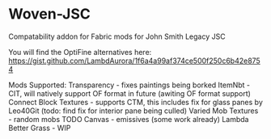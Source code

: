 # Woven-JSC

Compatability addon for Fabric mods for John Smith Legacy JSC

You will find the OptiFine alternatives here: https://gist.github.com/LambdAurora/1f6a4a99af374ce500f250c6b42e8754

Mods Supported:
Transparency - fixes paintings being borked
ItemNbt - CIT, will natively support OF format in future (awiting OF format support)
Connect Block Textures - supports CTM, this includes fix for glass panes by Leo40Git (todo: find fix for interior pane being culled)
Varied Mob Textures - random mobs TODO
Canvas - emissives (some work already)
Lambda Better Grass - WIP
